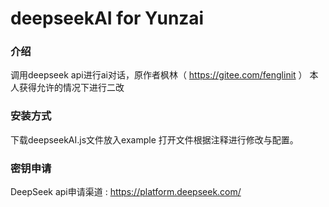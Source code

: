 # deepseekAI for Yunzai

### 介绍
调用deepseek api进行ai对话，原作者枫林（ https://gitee.com/fenglinit ）
本人获得允许的情况下进行二改

### 安装方式

下载deepseekAI.js文件放入example
打开文件根据注释进行修改与配置。

### 密钥申请

 DeepSeek api申请渠道 : https://platform.deepseek.com/